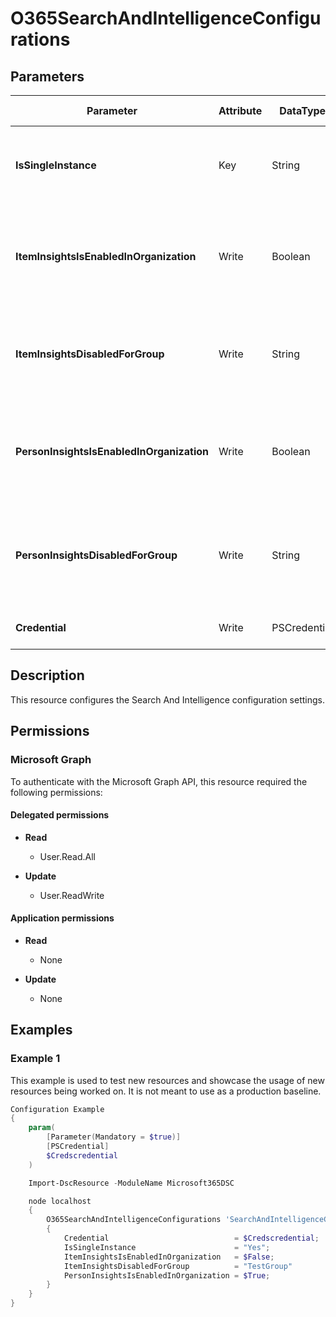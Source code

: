 ﻿# O365SearchAndIntelligenceConfigurations

## Parameters

| Parameter | Attribute | DataType | Description | Allowed Values |
| --- | --- | --- | --- | --- |
| **IsSingleInstance** | Key | String | Specifies the resource is a single instance, the value must be 'Yes' | `Yes` |
| **ItemInsightsIsEnabledInOrganization** | Write | Boolean | Specifies whether or not Item Insights should be available for the organization. | |
| **ItemInsightsDisabledForGroup** | Write | String | Specifies a single Entra ID Group for which Item Insights needs to be disabled. | |
| **PersonInsightsIsEnabledInOrganization** | Write | Boolean | Specifies whether or not Person Insights should be available for the organization. | |
| **PersonInsightsDisabledForGroup** | Write | String | Specifies a single Entra ID Group for which Person Insights needs to be disabled. | |
| **Credential** | Write | PSCredential | Credentials of the Global Admin | |

## Description

This resource configures the Search And Intelligence configuration settings.

## Permissions

### Microsoft Graph

To authenticate with the Microsoft Graph API, this resource required the following permissions:

#### Delegated permissions

- **Read**

    - User.Read.All

- **Update**

    - User.ReadWrite

#### Application permissions

- **Read**

    - None

- **Update**

    - None

## Examples

### Example 1

This example is used to test new resources and showcase the usage of new resources being worked on.
It is not meant to use as a production baseline.

```powershell
Configuration Example
{
    param(
        [Parameter(Mandatory = $true)]
        [PSCredential]
        $Credscredential
    )

    Import-DscResource -ModuleName Microsoft365DSC

    node localhost
    {
        O365SearchAndIntelligenceConfigurations 'SearchAndIntelligenceConfigurations'
        {
            Credential                            = $Credscredential;
            IsSingleInstance                      = "Yes";
            ItemInsightsIsEnabledInOrganization   = $False;
            ItemInsightsDisabledForGroup          = "TestGroup"
            PersonInsightsIsEnabledInOrganization = $True;
        }
    }
}
```

